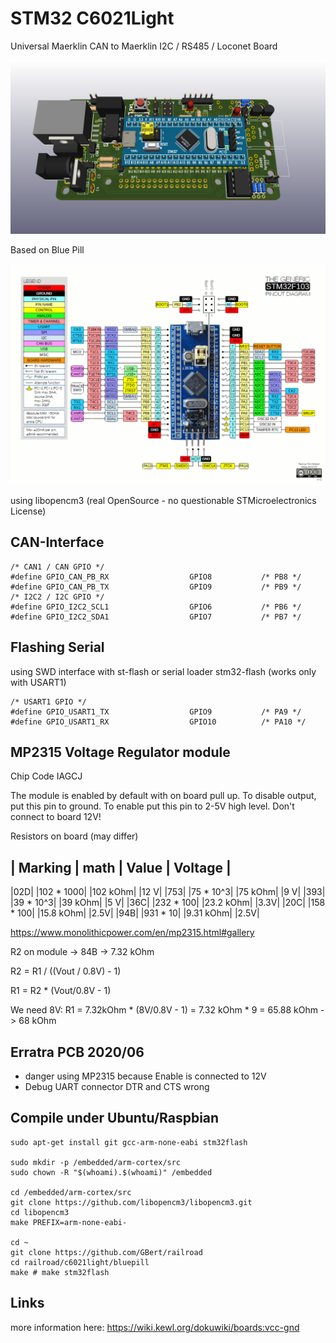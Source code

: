 STM32 C6021Light
================

Universal Maerklin CAN to Maerklin I2C / RS485 / Loconet Board

![3D Board](https://github.com/GBert/railroad/raw/master/c6021light/bluepill/hardware/c6021light.png)

Based on Blue Pill


![STM32F103C8T6 microcontroller development board](https://github.com/GBert/misc/raw/master/stm32-slcan/pictures/stm32f103c8t6_dev_pinout.gif)

using libopencm3 (real OpenSource - no questionable STMicroelectronics License)


CAN-Interface
-------------
```
/* CAN1 / CAN GPIO */
#define GPIO_CAN_PB_RX                  GPIO8           /* PB8 */
#define GPIO_CAN_PB_TX                  GPIO9           /* PB9 */
/* I2C2 / I2C GPIO */
#define GPIO_I2C2_SCL1                  GPIO6           /* PB6 */
#define GPIO_I2C2_SDA1                  GPIO7           /* PB7 */
```

Flashing Serial
---------------
using SWD interface with st-flash or serial loader stm32-flash (works only with USART1)

```
/* USART1 GPIO */
#define GPIO_USART1_TX                  GPIO9           /* PA9 */
#define GPIO_USART1_RX                  GPIO10          /* PA10 */
```

MP2315 Voltage Regulator module
-------------------------------

Chip Code IAGCJ

The module is enabled by default with on board pull up. To disable output, put this pin to ground. To enable put this pin to 2-5V high level.
Don't connect to board 12V!

Resistors on board (may differ)

| Marking | math | Value | Voltage |
------------------------------------
|02D| |102 * 1000| |102 kOhm|  |12 V|
|753| |75 * 10^3|  |75 kOhm|   |9 V|
|393| |39 * 10^3|  |39 kOhm|   |5 V|
|36C| |232 * 100|  |23.2 kOhm| |3.3V|
|20C| |158 * 100|  |15.8 kOhm| |2.5V|
|94B| |931 * 10|   |9.31 kOhm| |2.5V|

https://www.monolithicpower.com/en/mp2315.html#gallery

R2 on module -> 84B -> 7.32 kOhm

R2 = R1 / ((Vout / 0.8V) - 1)

R1 = R2 * (Vout/0.8V - 1)

We need 8V:
R1 = 7.32kOhm * (8V/0.8V - 1) = 7.32 kOhm * 9 = 65.88 kOhm -> 68 kOhm

Erratra PCB 2020/06
-------------------
- danger using MP2315 because Enable is connected to 12V
- Debug UART connector DTR and CTS wrong

Compile under Ubuntu/Raspbian
-----------------------------
```
sudo apt-get install git gcc-arm-none-eabi stm32flash

sudo mkdir -p /embedded/arm-cortex/src
sudo chown -R "$(whoami).$(whoami)" /embedded

cd /embedded/arm-cortex/src
git clone https://github.com/libopencm3/libopencm3.git
cd libopencm3
make PREFIX=arm-none-eabi-

cd ~
git clone https://github.com/GBert/railroad
cd railroad/c6021light/bluepill
make # make stm32flash
```

Links
-----

more information here: https://wiki.kewl.org/dokuwiki/boards:vcc-gnd

